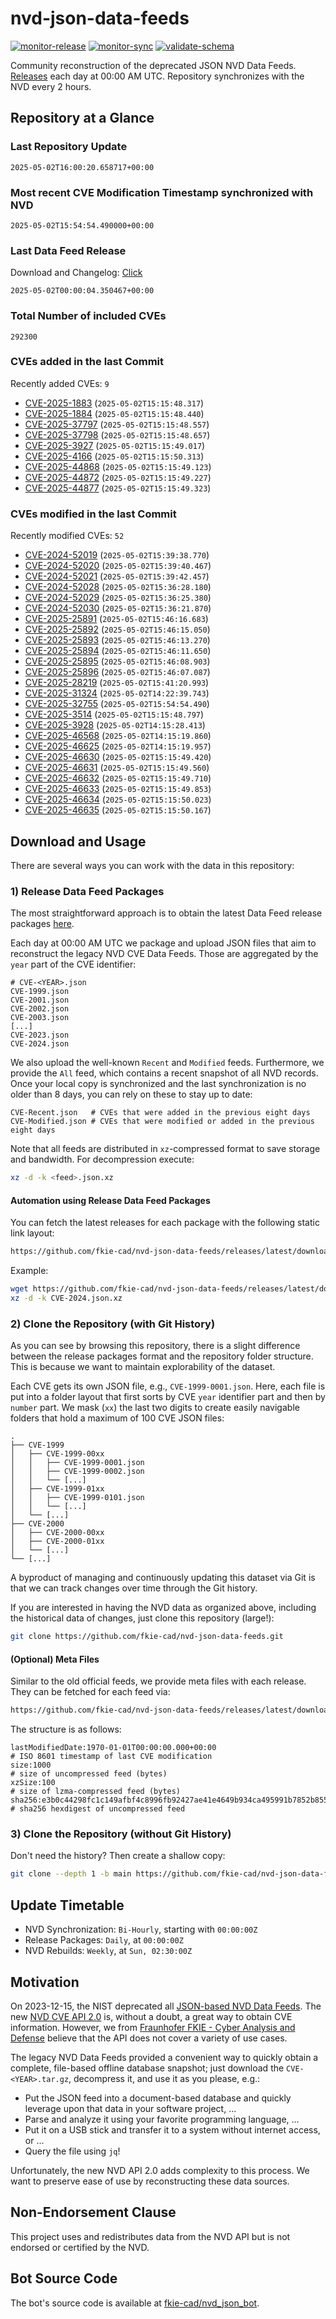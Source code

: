 # nvd-json-data-feeds

[![monitor-release](https://github.com/fkie-cad/nvd-json-data-feeds/actions/workflows/monitor_release.yml/badge.svg)](https://github.com/fkie-cad/nvd-json-data-feeds/actions/workflows/monitor_release.yml)
[![monitor-sync](https://github.com/fkie-cad/nvd-json-data-feeds/actions/workflows/monitor_sync.yml/badge.svg)](https://github.com/fkie-cad/nvd-json-data-feeds/actions/workflows/monitor_sync.yml)
[![validate-schema](https://github.com/fkie-cad/nvd-json-data-feeds/actions/workflows/validate_schema.yml/badge.svg)](https://github.com/fkie-cad/nvd-json-data-feeds/actions/workflows/validate_schema.yml)

Community reconstruction of the deprecated JSON NVD Data Feeds.
[Releases](https://github.com/fkie-cad/nvd-json-data-feeds/releases/latest) each day at 00:00 AM UTC.
Repository synchronizes with the NVD every 2 hours.

## Repository at a Glance

### Last Repository Update

```plain
2025-05-02T16:00:20.658717+00:00
```

### Most recent CVE Modification Timestamp synchronized with NVD

```plain
2025-05-02T15:54:54.490000+00:00
```

### Last Data Feed Release

Download and Changelog: [Click](https://github.com/fkie-cad/nvd-json-data-feeds/releases/latest)

```plain
2025-05-02T00:00:04.350467+00:00
```

### Total Number of included CVEs

```plain
292300
```

### CVEs added in the last Commit

Recently added CVEs: `9`

- [CVE-2025-1883](CVE-2025/CVE-2025-18xx/CVE-2025-1883.json) (`2025-05-02T15:15:48.317`)
- [CVE-2025-1884](CVE-2025/CVE-2025-18xx/CVE-2025-1884.json) (`2025-05-02T15:15:48.440`)
- [CVE-2025-37797](CVE-2025/CVE-2025-377xx/CVE-2025-37797.json) (`2025-05-02T15:15:48.557`)
- [CVE-2025-37798](CVE-2025/CVE-2025-377xx/CVE-2025-37798.json) (`2025-05-02T15:15:48.657`)
- [CVE-2025-3927](CVE-2025/CVE-2025-39xx/CVE-2025-3927.json) (`2025-05-02T15:15:49.017`)
- [CVE-2025-4166](CVE-2025/CVE-2025-41xx/CVE-2025-4166.json) (`2025-05-02T15:15:50.313`)
- [CVE-2025-44868](CVE-2025/CVE-2025-448xx/CVE-2025-44868.json) (`2025-05-02T15:15:49.123`)
- [CVE-2025-44872](CVE-2025/CVE-2025-448xx/CVE-2025-44872.json) (`2025-05-02T15:15:49.227`)
- [CVE-2025-44877](CVE-2025/CVE-2025-448xx/CVE-2025-44877.json) (`2025-05-02T15:15:49.323`)


### CVEs modified in the last Commit

Recently modified CVEs: `52`

- [CVE-2024-52019](CVE-2024/CVE-2024-520xx/CVE-2024-52019.json) (`2025-05-02T15:39:38.770`)
- [CVE-2024-52020](CVE-2024/CVE-2024-520xx/CVE-2024-52020.json) (`2025-05-02T15:39:40.467`)
- [CVE-2024-52021](CVE-2024/CVE-2024-520xx/CVE-2024-52021.json) (`2025-05-02T15:39:42.457`)
- [CVE-2024-52028](CVE-2024/CVE-2024-520xx/CVE-2024-52028.json) (`2025-05-02T15:36:28.180`)
- [CVE-2024-52029](CVE-2024/CVE-2024-520xx/CVE-2024-52029.json) (`2025-05-02T15:36:25.380`)
- [CVE-2024-52030](CVE-2024/CVE-2024-520xx/CVE-2024-52030.json) (`2025-05-02T15:36:21.870`)
- [CVE-2025-25891](CVE-2025/CVE-2025-258xx/CVE-2025-25891.json) (`2025-05-02T15:46:16.683`)
- [CVE-2025-25892](CVE-2025/CVE-2025-258xx/CVE-2025-25892.json) (`2025-05-02T15:46:15.050`)
- [CVE-2025-25893](CVE-2025/CVE-2025-258xx/CVE-2025-25893.json) (`2025-05-02T15:46:13.270`)
- [CVE-2025-25894](CVE-2025/CVE-2025-258xx/CVE-2025-25894.json) (`2025-05-02T15:46:11.650`)
- [CVE-2025-25895](CVE-2025/CVE-2025-258xx/CVE-2025-25895.json) (`2025-05-02T15:46:08.903`)
- [CVE-2025-25896](CVE-2025/CVE-2025-258xx/CVE-2025-25896.json) (`2025-05-02T15:46:07.087`)
- [CVE-2025-28219](CVE-2025/CVE-2025-282xx/CVE-2025-28219.json) (`2025-05-02T15:41:20.993`)
- [CVE-2025-31324](CVE-2025/CVE-2025-313xx/CVE-2025-31324.json) (`2025-05-02T14:22:39.743`)
- [CVE-2025-32755](CVE-2025/CVE-2025-327xx/CVE-2025-32755.json) (`2025-05-02T15:54:54.490`)
- [CVE-2025-3514](CVE-2025/CVE-2025-35xx/CVE-2025-3514.json) (`2025-05-02T15:15:48.797`)
- [CVE-2025-3928](CVE-2025/CVE-2025-39xx/CVE-2025-3928.json) (`2025-05-02T14:15:28.413`)
- [CVE-2025-46568](CVE-2025/CVE-2025-465xx/CVE-2025-46568.json) (`2025-05-02T14:15:19.860`)
- [CVE-2025-46625](CVE-2025/CVE-2025-466xx/CVE-2025-46625.json) (`2025-05-02T14:15:19.957`)
- [CVE-2025-46630](CVE-2025/CVE-2025-466xx/CVE-2025-46630.json) (`2025-05-02T15:15:49.420`)
- [CVE-2025-46631](CVE-2025/CVE-2025-466xx/CVE-2025-46631.json) (`2025-05-02T15:15:49.560`)
- [CVE-2025-46632](CVE-2025/CVE-2025-466xx/CVE-2025-46632.json) (`2025-05-02T15:15:49.710`)
- [CVE-2025-46633](CVE-2025/CVE-2025-466xx/CVE-2025-46633.json) (`2025-05-02T15:15:49.853`)
- [CVE-2025-46634](CVE-2025/CVE-2025-466xx/CVE-2025-46634.json) (`2025-05-02T15:15:50.023`)
- [CVE-2025-46635](CVE-2025/CVE-2025-466xx/CVE-2025-46635.json) (`2025-05-02T15:15:50.167`)


## Download and Usage

There are several ways you can work with the data in this repository:

### 1) Release Data Feed Packages

The most straightforward approach is to obtain the latest Data Feed release packages [here](https://github.com/fkie-cad/nvd-json-data-feeds/releases/latest).

Each day at 00:00 AM UTC we package and upload JSON files that aim to reconstruct the legacy NVD CVE Data Feeds.
Those are aggregated by the `year` part of the CVE identifier:

```
# CVE-<YEAR>.json
CVE-1999.json
CVE-2001.json
CVE-2002.json
CVE-2003.json
[...]
CVE-2023.json
CVE-2024.json
```

We also upload the well-known `Recent` and `Modified` feeds.
Furthermore, we provide the `All` feed, which contains a recent snapshot of all NVD records.
Once your local copy is synchronized and the last synchronization is no older than 8 days, you can rely on these to stay up to date:

```plain
CVE-Recent.json   # CVEs that were added in the previous eight days
CVE-Modified.json # CVEs that were modified or added in the previous eight days
```

Note that all feeds are distributed in `xz`-compressed format to save storage and bandwidth.
For decompression execute:

```sh
xz -d -k <feed>.json.xz
```

#### Automation using Release Data Feed Packages

You can fetch the latest releases for each package with the following static link layout:

```sh
https://github.com/fkie-cad/nvd-json-data-feeds/releases/latest/download/CVE-<YEAR>.json.xz
```

Example:

```sh
wget https://github.com/fkie-cad/nvd-json-data-feeds/releases/latest/download/CVE-2024.json.xz
xz -d -k CVE-2024.json.xz
```

### 2) Clone the Repository (with Git History)

As you can see by browsing this repository, there is a slight difference between the release packages format and the repository folder structure.
This is because we want to maintain explorability of the dataset.

Each CVE gets its own JSON file, e.g., `CVE-1999-0001.json`.
Here, each file is put into a folder layout that first sorts by CVE `year` identifier part and then by `number` part.
We mask (`xx`) the last two digits to create easily navigable folders that hold a maximum of 100 CVE JSON files:

```plain
.
├── CVE-1999
│   ├── CVE-1999-00xx
│   │   ├── CVE-1999-0001.json
│   │   ├── CVE-1999-0002.json
│   │   └── [...]
│   ├── CVE-1999-01xx
│   │   ├── CVE-1999-0101.json
│   │   └── [...]
│   └── [...]
├── CVE-2000
│   ├── CVE-2000-00xx
│   ├── CVE-2000-01xx
│   └── [...]
└── [...]
```

A byproduct of managing and continuously updating this dataset via Git is that we can track changes over time through the Git history.

If you are interested in having the NVD data as organized above, including the historical data of changes, just clone this repository (large!):

```sh
git clone https://github.com/fkie-cad/nvd-json-data-feeds.git
```

#### (Optional) Meta Files

Similar to the old official feeds, we provide meta files with each release. They can be fetched for each feed via:

```sh
https://github.com/fkie-cad/nvd-json-data-feeds/releases/latest/download/CVE-<YEAR>.meta
```

The structure is as follows:

```plain
lastModifiedDate:1970-01-01T00:00:00.000+00:00                          # ISO 8601 timestamp of last CVE modification
size:1000                                                               # size of uncompressed feed (bytes)
xzSize:100                                                              # size of lzma-compressed feed (bytes)
sha256:e3b0c44298fc1c149afbf4c8996fb92427ae41e4649b934ca495991b7852b855 # sha256 hexdigest of uncompressed feed
```

### 3) Clone the Repository (without Git History)

Don't need the history? Then create a shallow copy:

```sh
git clone --depth 1 -b main https://github.com/fkie-cad/nvd-json-data-feeds.git
```


## Update Timetable

* NVD Synchronization: `Bi-Hourly`, starting with `00:00:00Z`
* Release Packages: `Daily`, at `00:00:00Z`
* NVD Rebuilds: `Weekly`, at `Sun, 02:30:00Z`


## Motivation

On 2023-12-15, the NIST deprecated all [JSON-based NVD Data Feeds](https://nvd.nist.gov/vuln/data-feeds#divRetirementBanner-1).
The new [NVD CVE API 2.0](https://nvd.nist.gov/developers/vulnerabilities) is, without a doubt, a great way to obtain CVE information.
However, we from [Fraunhofer FKIE - Cyber Analysis and Defense](https://www.fkie.fraunhofer.de/en/departments/cad.html) believe that the API does not cover a variety of use cases.

The legacy NVD Data Feeds provided a convenient way to quickly obtain a complete, file-based offline database snapshot; just download the `CVE-<YEAR>.tar.gz`, decompress it, and use it as you please, e.g.:

- Put the JSON feed into a document-based database and quickly leverage upon that data in your software project, ...
- Parse and analyze it using your favorite programming language, ...
- Put it on a USB stick and transfer it to a system without internet access, or ...
- Query the file using `jq`!

Unfortunately, the new NVD API 2.0 adds complexity to this process.
We want to preserve ease of use by reconstructing these data sources.

## Non-Endorsement Clause

This project uses and redistributes data from the NVD API but is not endorsed or certified by the NVD.

## Bot Source Code

The bot's source code is available at [fkie-cad/nvd\_json\_bot](https://github.com/fkie-cad/nvd_json_bot).